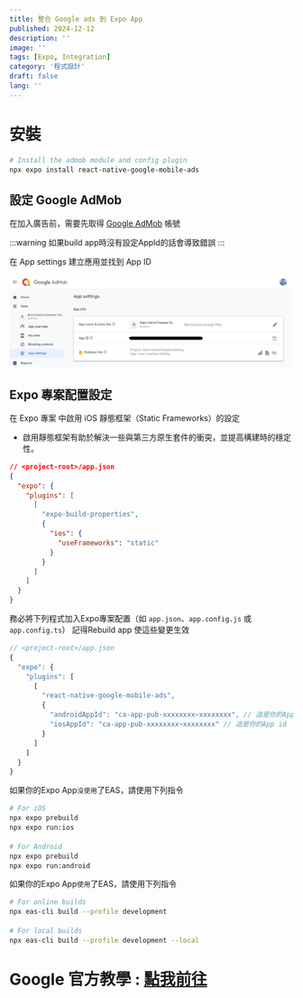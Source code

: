 ```yaml
---
title: 整合 Google ads 到 Expo App
published: 2024-12-12
description: ''
image: ''
tags: [Expo, Integration]
category: '程式設計'
draft: false
lang: ''
---
```

# 安裝

```bash
# Install the admob module and config plugin
npx expo install react-native-google-mobile-ads
```

## 設定 Google AdMob

在加入廣告前，需要先取得 [Google AdMob](<https://admob.google.com/signup?sac=true>) 帳號

:::warning
如果build app時沒有設定AppId的話會導致錯誤
:::

在 App settings 建立應用並找到 App ID

![alt text](../../../../../public/posts/coding/integration/google_adMob_appSettings.png)

## Expo 專案配置設定

在 Expo 專案 中啟用 iOS 靜態框架（Static Frameworks）的設定
- 啟用靜態框架有助於解決一些與第三方原生套件的衝突，並提高構建時的穩定性。
```json
// <project-root>/app.json
{
  "expo": {
    "plugins": [
      [
        "expo-build-properties",
        {
          "ios": {
            "useFrameworks": "static"
          }
        }
      ]
    ]
  }
}
```

務必將下列程式加入Expo專案配置（如 `app.json`、`app.config.js` 或 `app.config.ts`）
記得Rebuild app 使這些變更生效

```js
// <project-root>/app.json
{
  "expo": {
    "plugins": [
      [
        "react-native-google-mobile-ads",
        {
          "androidAppId": "ca-app-pub-xxxxxxxx~xxxxxxxx", // 這是你的App id
          "iosAppId": "ca-app-pub-xxxxxxxx~xxxxxxxx" // 這是你的App id
        }
      ]
    ]
  }
}
```

如果你的Expo App`沒使用`了EAS，請使用下列指令
```bash
# For iOS
npx expo prebuild
npx expo run:ios

# For Android
npx expo prebuild
npx expo run:android
```

如果你的Expo App`使用`了EAS，請使用下列指令
```bash
# For online builds
npx eas-cli build --profile development

# For local builds
npx eas-cli build --profile development --local
```

# Google 官方教學 : [點我前往](<https://docs.page/invertase/react-native-google-mobile-ads>)